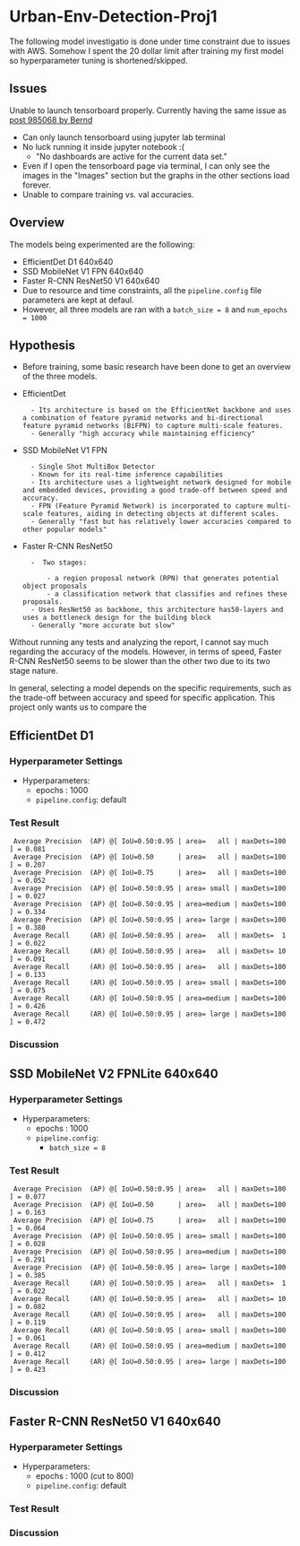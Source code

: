 # Urban-Env-Detection-Proj1

The following model investigatio is done under time constraint due to issues with AWS.
Somehow I spent the 20 dollar limit after training my first model so hyperparameter tuning is shortened/skipped.


## Issues
Unable to launch tensorboard properly.
Currently having the same issue as [post 985068 by Bernd](https://knowledge.udacity.com/questions/985068)
- Can only launch tensorboard using jupyter lab terminal
- No luck running it inside jupyter notebook :(
    - "No dashboards are active for the current data set."
- Even if I open the tensorboard page via terminal, I can only see the images in the "Images" section but the graphs in the other sections load forever.
- Unable to compare training vs. val accuracies.

## Overview
The models being experimented are the following:
- EfficientDet D1 640x640
- SSD MobileNet V1 FPN 640x640
- Faster R-CNN ResNet50 V1 640x640
- Due to resource and time constraints, all the `pipeline.config` file parameters are kept at defaul. 
- However, all three models are ran with a `batch_size = 8` and `num_epochs = 1000`

## Hypothesis
- Before training, some basic research have been done to get an overview of the three models.
- EfficientDet

        - Its architecture is based on the EfficientNet backbone and uses a combination of feature pyramid networks and bi-directional feature pyramid networks (BiFPN) to capture multi-scale features.
        - Generally "high accuracy while maintaining efficiency"        
- SSD MobileNet V1 FPN

        - Single Shot MultiBox Detector
        - Known for its real-time inference capabilities
        - Its architecture uses a lightweight network designed for mobile and embedded devices, providing a good trade-off between speed and accuracy.
        - FPN (Feature Pyramid Network) is incorporated to capture multi-scale features, aiding in detecting objects at different scales.
        - Generally "fast but has relatively lower accuracies compared to other popular models"
- Faster R-CNN ResNet50

        -  Two stages: 
        
            - a region proposal network (RPN) that generates potential object proposals
            - a classification network that classifies and refines these proposals.
        - Uses ResNet50 as backbone, this architecture has50-layers and uses a bottleneck design for the building block
        - Generally "more accurate but slow"
        

Without running any tests and analyzing the report, I cannot say much regarding the accuracy of the models.
However, in terms of speed, Faster R-CNN ResNet50 seems to be slower than the other two due to its two stage nature.

In general, selecting a model depends on the specific requirements, such as the trade-off between accuracy and speed for specific application.
This project only wants us to compare the

## EfficientDet D1
### Hyperparameter Settings

- Hyperparameters:
    - epochs : 1000
    - `pipeline.config`: default
### Test Result

```
 Average Precision  (AP) @[ IoU=0.50:0.95 | area=   all | maxDets=100 ] = 0.081
 Average Precision  (AP) @[ IoU=0.50      | area=   all | maxDets=100 ] = 0.207
 Average Precision  (AP) @[ IoU=0.75      | area=   all | maxDets=100 ] = 0.052
 Average Precision  (AP) @[ IoU=0.50:0.95 | area= small | maxDets=100 ] = 0.027
 Average Precision  (AP) @[ IoU=0.50:0.95 | area=medium | maxDets=100 ] = 0.334
 Average Precision  (AP) @[ IoU=0.50:0.95 | area= large | maxDets=100 ] = 0.380
 Average Recall     (AR) @[ IoU=0.50:0.95 | area=   all | maxDets=  1 ] = 0.022
 Average Recall     (AR) @[ IoU=0.50:0.95 | area=   all | maxDets= 10 ] = 0.091
 Average Recall     (AR) @[ IoU=0.50:0.95 | area=   all | maxDets=100 ] = 0.133
 Average Recall     (AR) @[ IoU=0.50:0.95 | area= small | maxDets=100 ] = 0.075
 Average Recall     (AR) @[ IoU=0.50:0.95 | area=medium | maxDets=100 ] = 0.426
 Average Recall     (AR) @[ IoU=0.50:0.95 | area= large | maxDets=100 ] = 0.472
```
 ### Discussion
 
 
## SSD MobileNet V2 FPNLite 640x640
 ### Hyperparameter Settings

- Hyperparameters:
    - epochs : 1000
    - `pipeline.config`:
        - `batch_size = 8`
### Test Result
```
 Average Precision  (AP) @[ IoU=0.50:0.95 | area=   all | maxDets=100 ] = 0.077
 Average Precision  (AP) @[ IoU=0.50      | area=   all | maxDets=100 ] = 0.163
 Average Precision  (AP) @[ IoU=0.75      | area=   all | maxDets=100 ] = 0.064
 Average Precision  (AP) @[ IoU=0.50:0.95 | area= small | maxDets=100 ] = 0.028
 Average Precision  (AP) @[ IoU=0.50:0.95 | area=medium | maxDets=100 ] = 0.291
 Average Precision  (AP) @[ IoU=0.50:0.95 | area= large | maxDets=100 ] = 0.385
 Average Recall     (AR) @[ IoU=0.50:0.95 | area=   all | maxDets=  1 ] = 0.022
 Average Recall     (AR) @[ IoU=0.50:0.95 | area=   all | maxDets= 10 ] = 0.082
 Average Recall     (AR) @[ IoU=0.50:0.95 | area=   all | maxDets=100 ] = 0.119
 Average Recall     (AR) @[ IoU=0.50:0.95 | area= small | maxDets=100 ] = 0.061
 Average Recall     (AR) @[ IoU=0.50:0.95 | area=medium | maxDets=100 ] = 0.412
 Average Recall     (AR) @[ IoU=0.50:0.95 | area= large | maxDets=100 ] = 0.423
```
 
 ### Discussion
 

## Faster R-CNN ResNet50 V1 640x640
 ### Hyperparameter Settings

- Hyperparameters:
    - epochs : 1000 (cut to 800)
    - `pipeline.config`: default
### Test Result

 
 ### Discussion
 
 
